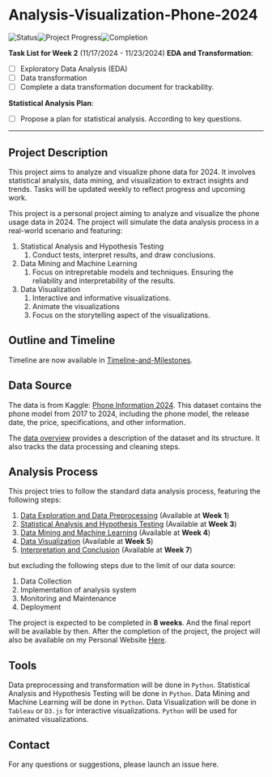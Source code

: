 # Analysis-Visualization-Phone-2024
![Status](https://img.shields.io/badge/Status-in%20progress-blue)![Project Progress](https://img.shields.io/badge/Progress-2/8%20-brightgreen)![Completion](https://img.shields.io/badge/Completion-Q4%202024-orange)

**Task List for Week 2** (11/17/2024 - 11/23/2024)
**EDA and Transformation**:
- [ ] Exploratory Data Analysis (EDA)
- [ ] Data transformation
- [ ] Complete a data transformation document for trackability.

**Statistical Analysis Plan**:
- [ ] Propose a plan for statistical analysis. According to key questions.

---

## Project Description
This project aims to analyze and visualize phone data for 2024. It involves statistical analysis, data mining, and visualization to extract insights and trends. Tasks will be updated weekly to reflect progress and upcoming work.

This project is a personal project aiming to analyze and visualize the phone usage data in 2024. The project will simulate the data analysis process in a real-world scenario and featuring:
1. Statistical Analysis and Hypothesis Testing
   1. Conduct tests, interpret results, and draw conclusions.
2. Data Mining and Machine Learning
   1. Focus on intrepretable models and techniques. Ensuring the reliability and interpretability of the results.
3. Data Visualization
   1. Interactive and informative visualizations.
   2. Animate the visualizations
   3. Focus on the storytelling aspect of the visualizations.

## Outline and Timeline

Timeline are now available in [Timeline-and-Milestones](./Project-Timeline/Timeline-and-Milestones_2024-11-17.md).

## Data Source

The data is from Kaggle: [Phone Information 2024](https://www.kaggle.com/datasets/willianoliveiragibin/phone-information-2024). This dataset contains the phone model from 2017 to 2024, including the phone model, the release date, the price, specifications, and other information.

The [data overview](./data_overview/data-overview.md) provides a description of the dataset and its structure. It also tracks the data processing and cleaning steps.

## Analysis Process

This project tries to follow the standard data analysis process, featuring the following steps:
1. [Data Exploration and Data Preprocessing](./documentation/Data-Processing-and-Exporation.md) (Available at **Week 1**)
2. [Statistical Analysis and Hypothesis Testing]() (Available at **Week 3**)
3. [Data Mining and Machine Learning]() (Available at **Week 4**)
4. [Data Visualization]() (Available at **Week 5**)
5. [Interpretation and Conclusion]() (Available at **Week 7**)

but excluding the following steps due to the limit of our data source:
1. Data Collection
2. Implementation of analysis system
3. Monitoring and Maintenance
4. Deployment

The project is expected to be completed in **8 weeks**. And the final report will be available by then.
After the completion of the project, the project will also be available on my Personal Website [Here](https://www.example.com).

## Tools

Data preprocessing and transformation will be done in `Python`.
Statistical Analysis and Hypothesis Testing will be done in `Python`.
Data Mining and Machine Learning will be done in `Python`.
Data Visualization will be done in `Tableau` or `D3.js` for interactive visualizations. `Python` will be used for animated visualizations.

## Contact

For any questions or suggestions, please launch an issue here.
